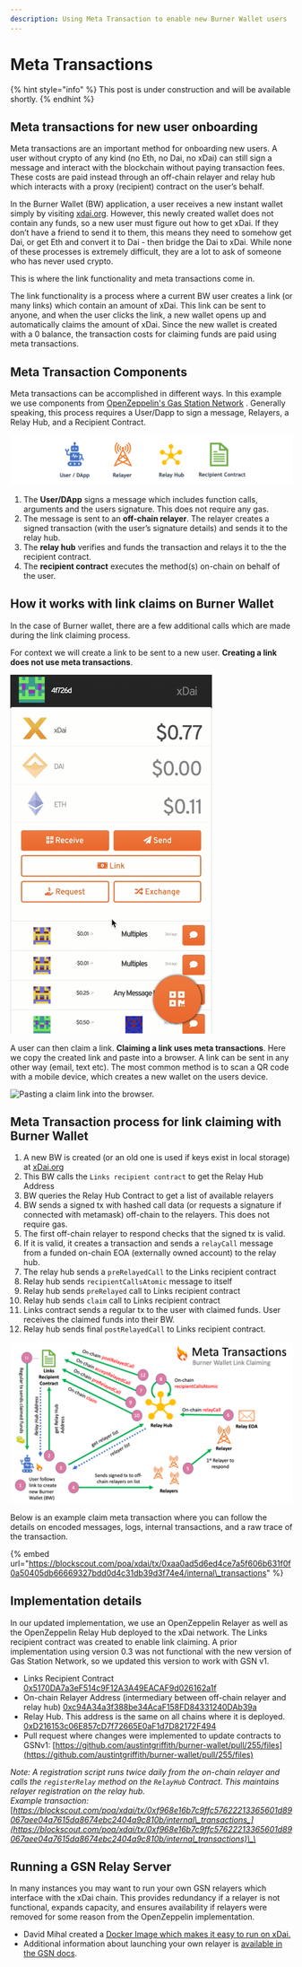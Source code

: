 ```yaml
---
description: Using Meta Transaction to enable new Burner Wallet users
---
```


# Meta Transactions

{% hint style="info" %}
This post is under construction and will be available shortly. 
{% endhint %}

## Meta transactions for new user onboarding

Meta transactions are an important method for onboarding new users. A user without crypto of any kind \(no Eth, no Dai, no xDai\) can still sign a message and interact with the blockchain without paying transaction fees. These costs are paid instead through an off-chain relayer and relay hub which interacts with a proxy \(recipient\) contract on the user’s behalf.  

In the Burner Wallet \(BW\) application, a user receives a new instant wallet simply by visiting [xdai.org](https://www.xdai.org).  However, this newly created wallet does not contain any funds, so a new user must figure out how to get xDai. If they don’t have a friend to send it to them, this means they need to somehow get Dai, or get Eth and convert it to Dai - then bridge the Dai to xDai.  While none of these processes is extremely difficult, they are a lot to ask of someone who has never used crypto.

This is where the link functionality and meta transactions come in.

The link functionality is a process where a current BW user creates a link \(or many links\) which contain an amount of xDai. This link can be sent to anyone, and when the user clicks the link, a new wallet opens up and automatically claims the amount of xDai. Since the new wallet is created with a 0 balance, the transaction costs for claiming funds are paid using meta transactions. 

##  Meta Transaction Components

Meta transactions can be accomplished in different ways. In this example we use components from [OpenZeppelin's Gas Station Network](https://docs.opengsn.org/learn/index.html) . Generally speaking, this process requires a User/Dapp to sign a message, Relayers, a Relay Hub, and a Recipient Contract. 

![](../.gitbook/assets/presentation1%20%281%29.tiff)

1. The **User/DApp** signs a message which includes function calls, arguments and the users signature. This does not require any gas.
2. The message is sent to an **off-chain relayer**. The relayer creates a signed transaction \(with the user’s signature details\) and sends it to the relay hub.
3. The **relay hub** verifies and funds the transaction and relays it to the the recipient contract. 
4. The **recipient contract** executes the method\(s\) on-chain on behalf of the user.

## How it works with link claims on Burner Wallet

In the case of Burner wallet, there are a few additional calls which are made during the link claiming process.

For context we will create a link to be sent to a new user. **Creating a link does not use meta transactions**.

![Creating a link which contains .55 xDai](../.gitbook/assets/bw1.gif)

A user can then claim a link. **Claiming a link uses meta transactions**. Here we copy the created link and paste into a browser. A link can be sent in any other way \(email, text etc\). The most common method is to scan a QR code with a mobile device, which creates a new wallet on the users device.

![Pasting a claim link into the browser. ](../.gitbook/assets/bw-2.gif)

## Meta Transaction process for link claiming with Burner Wallet

1. A new BW is created \(or an old one is used if keys exist in local storage\) at [xDai.org](http://xdai.org/)
2. This BW calls the `Links recipient contract` to get the Relay Hub Address
3. BW queries the Relay Hub Contract to get a list of available relayers
4. BW sends a signed tx with hashed call data \(or requests a signature if connected with metamask\) off-chain to the relayers. This does not require gas. 
5. The first off-chain relayer to respond checks that the signed tx is valid.
6. If it is valid, it creates a transaction and sends a `relayCall` message from a funded on-chain EOA \(externally owned account\) to the relay hub.
7. The relay hub sends a `preRelayedCall` to the Links recipient contract
8. Relay hub sends `recipientCallsAtomic` message to itself
9. Relay hub sends `preRelayed` call to Links recipient contract
10. Relay hub sends `claim` call to Links recipient contract
11. Links contract sends a regular tx to the user with claimed funds. User receives the claimed funds into their BW.
12. Relay hub sends final `postRelayedCall` to Links recipient contract.

![](../.gitbook/assets/meta-transactions-bw.png)

Below is an example claim meta transaction where you can follow the details on encoded messages, logs, internal transactions, and a raw trace of the transaction.

{% embed url="https://blockscout.com/poa/xdai/tx/0xaa0ad5d6ed4ce7a5f606b631f0f0a50405db66669327bdd0d4c31db39d3f74e4/internal\_transactions" %}

## Implementation details

In our updated implementation, we use an OpenZeppelin Relayer as well as the OpenZeppelin Relay Hub deployed to the xDai network. The Links recipient contract was created to enable link claiming. A prior implementation using version 0.3 was not functional with the new version of Gas Station Network, so we updated this version to work with GSN v1.

* Links Recipient Contract  [0x5170DA7a3eF514c9F12A3A49EACAF9d026162a1f](https://blockscout.com/poa/xdai/address/0x5170DA7a3eF514c9F12A3A49EACAF9d026162a1f/read_contract)
* On-chain Relayer Address \(intermediary between off-chain relayer and relay hub\) [0xc94A34a3f388be34AcaF158FD84331240DAb39a](https://blockscout.com/poa/xdai/address/0xc94a34a3f388be34acaf158fd84331240dab39af)
* Relay Hub. This address is the same on all chains where it is deployed. [0xD216153c06E857cD7f72665E0aF1d7D82172F494](https://blockscout.com/poa/xdai/address/0xD216153c06E857cD7f72665E0aF1d7D82172F494/read_contract) 
* Pull request where changes were implemented to update contracts to GSNv1: [https://github.com/austintgriffith/burner-wallet/pull/255/files](https://github.com/austintgriffith/burner-wallet/pull/255/files)

_Note: A registration script runs twice daily from the on-chain relayer and calls the `registerRelay` method on the `RelayHub` Contract. This maintains relayer registration on the relay hub.   
Example transaction:_ [_https://blockscout.com/poa/xdai/tx/0xf968e16b7c9ffc57622213365601d89067aee04a7615da8674ebc2404a9c810b/internal\_transactions_](https://blockscout.com/poa/xdai/tx/0xf968e16b7c9ffc57622213365601d89067aee04a7615da8674ebc2404a9c810b/internal_transactions)\_\_

## Running a GSN Relay Server

In many instances you may want to run your own GSN relayers which interface with the xDai chain. This provides redundancy if a relayer is not functional, expands capacity, and ensures availability if relayers were removed for some reason from the OpenZeppelin implementation.

* David Mihal created a [Docker Image which makes it easy to run on xDai.](https://hub.docker.com/repository/docker/dmihal/gsn-relay-xdai)
* Additional information about launching your own relayer is [available in the GSN docs](https://docs.opengsn.org/gsn-provider/running-own-relay.html). 

